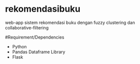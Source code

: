 # rekomendasibuku
web-app sistem rekomendasi buku dengan fuzzy clustering dan collaborative-filtering

#Requirement/Dependencies
- Python
- Pandas Dataframe Library
- Flask
